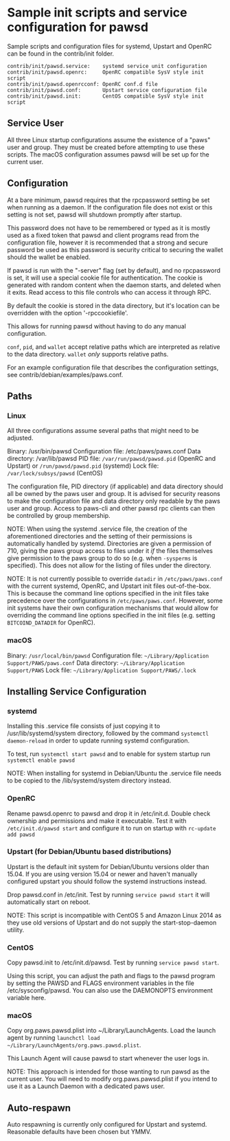 Sample init scripts and service configuration for pawsd
==========================================================

Sample scripts and configuration files for systemd, Upstart and OpenRC
can be found in the contrib/init folder.

    contrib/init/pawsd.service:    systemd service unit configuration
    contrib/init/pawsd.openrc:     OpenRC compatible SysV style init script
    contrib/init/pawsd.openrcconf: OpenRC conf.d file
    contrib/init/pawsd.conf:       Upstart service configuration file
    contrib/init/pawsd.init:       CentOS compatible SysV style init script

Service User
---------------------------------

All three Linux startup configurations assume the existence of a "paws" user
and group.  They must be created before attempting to use these scripts.
The macOS configuration assumes pawsd will be set up for the current user.

Configuration
---------------------------------

At a bare minimum, pawsd requires that the rpcpassword setting be set
when running as a daemon.  If the configuration file does not exist or this
setting is not set, pawsd will shutdown promptly after startup.

This password does not have to be remembered or typed as it is mostly used
as a fixed token that pawsd and client programs read from the configuration
file, however it is recommended that a strong and secure password be used
as this password is security critical to securing the wallet should the
wallet be enabled.

If pawsd is run with the "-server" flag (set by default), and no rpcpassword is set,
it will use a special cookie file for authentication. The cookie is generated with random
content when the daemon starts, and deleted when it exits. Read access to this file
controls who can access it through RPC.

By default the cookie is stored in the data directory, but it's location can be overridden
with the option '-rpccookiefile'.

This allows for running pawsd without having to do any manual configuration.

`conf`, `pid`, and `wallet` accept relative paths which are interpreted as
relative to the data directory. `wallet` *only* supports relative paths.

For an example configuration file that describes the configuration settings,
see contrib/debian/examples/paws.conf.

Paths
---------------------------------

### Linux

All three configurations assume several paths that might need to be adjusted.

Binary:              /usr/bin/pawsd
Configuration file:  /etc/paws/paws.conf
Data directory:      /var/lib/pawsd
PID file:            `/var/run/pawsd/pawsd.pid` (OpenRC and Upstart) or `/run/pawsd/pawsd.pid` (systemd)
Lock file:           `/var/lock/subsys/pawsd` (CentOS)

The configuration file, PID directory (if applicable) and data directory
should all be owned by the paws user and group.  It is advised for security
reasons to make the configuration file and data directory only readable by the
paws user and group.  Access to paws-cli and other pawsd rpc clients
can then be controlled by group membership.

NOTE: When using the systemd .service file, the creation of the aforementioned
directories and the setting of their permissions is automatically handled by
systemd. Directories are given a permission of 710, giving the paws group
access to files under it _if_ the files themselves give permission to the
paws group to do so (e.g. when `-sysperms` is specified). This does not allow
for the listing of files under the directory.

NOTE: It is not currently possible to override `datadir` in
`/etc/paws/paws.conf` with the current systemd, OpenRC, and Upstart init
files out-of-the-box. This is because the command line options specified in the
init files take precedence over the configurations in
`/etc/paws/paws.conf`. However, some init systems have their own
configuration mechanisms that would allow for overriding the command line
options specified in the init files (e.g. setting `BITCOIND_DATADIR` for
OpenRC).

### macOS

Binary:              `/usr/local/bin/pawsd`
Configuration file:  `~/Library/Application Support/PAWS/paws.conf`
Data directory:      `~/Library/Application Support/PAWS`
Lock file:           `~/Library/Application Support/PAWS/.lock`

Installing Service Configuration
-----------------------------------

### systemd

Installing this .service file consists of just copying it to
/usr/lib/systemd/system directory, followed by the command
`systemctl daemon-reload` in order to update running systemd configuration.

To test, run `systemctl start pawsd` and to enable for system startup run
`systemctl enable pawsd`

NOTE: When installing for systemd in Debian/Ubuntu the .service file needs to be copied to the /lib/systemd/system directory instead.

### OpenRC

Rename pawsd.openrc to pawsd and drop it in /etc/init.d.  Double
check ownership and permissions and make it executable.  Test it with
`/etc/init.d/pawsd start` and configure it to run on startup with
`rc-update add pawsd`

### Upstart (for Debian/Ubuntu based distributions)

Upstart is the default init system for Debian/Ubuntu versions older than 15.04. If you are using version 15.04 or newer and haven't manually configured upstart you should follow the systemd instructions instead.

Drop pawsd.conf in /etc/init.  Test by running `service pawsd start`
it will automatically start on reboot.

NOTE: This script is incompatible with CentOS 5 and Amazon Linux 2014 as they
use old versions of Upstart and do not supply the start-stop-daemon utility.

### CentOS

Copy pawsd.init to /etc/init.d/pawsd. Test by running `service pawsd start`.

Using this script, you can adjust the path and flags to the pawsd program by
setting the PAWSD and FLAGS environment variables in the file
/etc/sysconfig/pawsd. You can also use the DAEMONOPTS environment variable here.

### macOS

Copy org.paws.pawsd.plist into ~/Library/LaunchAgents. Load the launch agent by
running `launchctl load ~/Library/LaunchAgents/org.paws.pawsd.plist`.

This Launch Agent will cause pawsd to start whenever the user logs in.

NOTE: This approach is intended for those wanting to run pawsd as the current user.
You will need to modify org.paws.pawsd.plist if you intend to use it as a
Launch Daemon with a dedicated paws user.

Auto-respawn
-----------------------------------

Auto respawning is currently only configured for Upstart and systemd.
Reasonable defaults have been chosen but YMMV.
